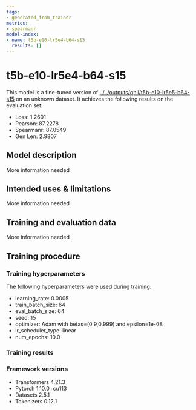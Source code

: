 ```yaml
---
tags:
- generated_from_trainer
metrics:
- spearmanr
model-index:
- name: t5b-e10-lr5e4-b64-s15
  results: []
---
```


<!-- This model card has been generated automatically according to the information the Trainer had access to. You
should probably proofread and complete it, then remove this comment. -->

# t5b-e10-lr5e4-b64-s15

This model is a fine-tuned version of [../../outputs/qnli/t5b-e10-lr5e5-b64-s15](https://huggingface.co/../../outputs/qnli/t5b-e10-lr5e5-b64-s15) on an unknown dataset.
It achieves the following results on the evaluation set:
- Loss: 1.2601
- Pearson: 87.2278
- Spearmanr: 87.0549
- Gen Len: 2.9807

## Model description

More information needed

## Intended uses & limitations

More information needed

## Training and evaluation data

More information needed

## Training procedure

### Training hyperparameters

The following hyperparameters were used during training:
- learning_rate: 0.0005
- train_batch_size: 64
- eval_batch_size: 64
- seed: 15
- optimizer: Adam with betas=(0.9,0.999) and epsilon=1e-08
- lr_scheduler_type: linear
- num_epochs: 10.0

### Training results



### Framework versions

- Transformers 4.21.3
- Pytorch 1.10.0+cu113
- Datasets 2.5.1
- Tokenizers 0.12.1
